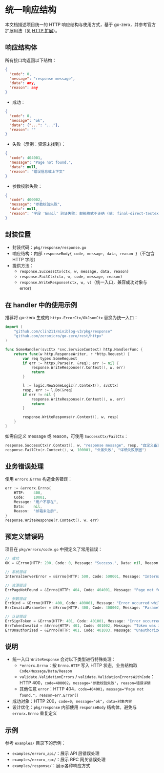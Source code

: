 # 统一响应结构

本文档描述项目统一的 HTTP 响应结构与使用方式，基于 go-zero，并参考官方扩展用法（见 [HTTP 扩展](https://go-zero.dev/docs/tutorials/http/server/response/ext)）。

## 响应结构体

所有接口均返回以下结构：

```json
{
  "code": 0,
  "message": "response message",
  "data": any,
  "reason": any
}
```

- 成功：

```json
{
  "code": 0,
  "message": "ok",
  "data": {"...": "..."},
  "reason": ""
}
```

- 失败（示例：资源未找到）：

```json
{
  "code": 404001,
  "message": "Page not found.",
  "data": null,
  "reason": "错误信息或上下文"
}
```

- 参数校验失败：

```json
{
  "code": 400002,
  "message": "参数校验失败",
  "data": null,
  "reason": "字段 'Email' 验证失败: 邮箱格式不正确 (值: final-direct-testexample.com)"
}
```

## 封装位置

- 封装代码：`pkg/response/response.go`
- 响应结构：内部 `responseBody{ code, message, data, reason }`（不包含 HTTP 字段）
- 提供方法：
  - `response.SuccessCtx(ctx, w, message, data, reason)`
  - `response.FailCtx(ctx, w, code, message, reason)`
  - `response.WriteResponse(ctx, w, v)`（统一入口，兼容成功对象与 error）

## 在 handler 中的使用示例

推荐将 go-zero 生成的 `httpx.ErrorCtx/OkJsonCtx` 替换为统一入口：

```go
import (
    "github.com/clin211/miniblog-v3/pkg/response"
    "github.com/zeromicro/go-zero/rest/httpx"
)

func SomeHandler(svcCtx *svc.ServiceContext) http.HandlerFunc {
    return func(w http.ResponseWriter, r *http.Request) {
        var req types.SomeRequest
        if err := httpx.Parse(r, &req); err != nil {
            response.WriteResponse(r.Context(), w, err)
            return
        }

        l := logic.NewSomeLogic(r.Context(), svcCtx)
        resp, err := l.Do(&req)
        if err != nil {
            response.WriteResponse(r.Context(), w, err)
            return
        }

        response.WriteResponse(r.Context(), w, resp)
    }
}
```

如需自定义 message 或 reason，可使用 `SuccessCtx/FailCtx`：

```go
response.SuccessCtx(r.Context(), w, "response message", resp, "自定义备注")
response.FailCtx(r.Context(), w, 100001, "业务失败", "详细失败原因")
```

## 业务错误处理

使用 `errorx.Errno` 构造业务错误：

```go
err := &errorx.Errno{
    HTTP:    400,
    Code:    10001,
    Message: "用户不存在",
    Data:    nil,
    Reason:  "邮箱未注册",
}
response.WriteResponse(r.Context(), w, err)
```

## 预定义错误码

项目在 `pkg/errorx/code.go` 中预定义了常用错误：

```go
// 成功
OK = &Errno{HTTP: 200, Code: 0, Message: "Success.", Data: nil, Reason: ""}

// 系统错误
InternalServerError = &Errno{HTTP: 500, Code: 500001, Message: "Internal server error.", Data: nil, Reason: ""}

// 资源错误
ErrPageNotFound = &Errno{HTTP: 404, Code: 404001, Message: "Page not found.", Data: nil, Reason: ""}

// 参数错误
ErrBind = &Errno{HTTP: 400, Code: 400001, Message: "Error occurred while binding the request body to the struct.", Data: nil, Reason: ""}
ErrInvalidParameter = &Errno{HTTP: 400, Code: 400002, Message: "Parameter verification failed.", Data: nil, Reason: ""}

// 认证错误
ErrSignToken = &Errno{HTTP: 401, Code: 401001, Message: "Error occurred while signing the JSON web token.", Data: nil, Reason: ""}
ErrTokenInvalid = &Errno{HTTP: 401, Code: 401002, Message: "Token was invalid.", Data: nil, Reason: ""}
ErrUnauthorized = &Errno{HTTP: 401, Code: 401003, Message: "Unauthorized.", Data: nil, Reason: ""}
```

## 说明

- 统一入口 `WriteResponse` 会对以下类型进行特殊处理：
  - `*errorx.Errno`：按 `Errno.HTTP` 写入 HTTP 状态，业务结构取 `Code/Message/Data/Reason`
  - `validate.ValidationErrors` / `validate.ValidationErrorsWithCode`：HTTP 400，`code=400002`，`message="参数校验失败"`，`reason=错误详情`
  - 其他任意 `error`：HTTP 404，`code=404001`，`message="Page not found."`，`reason=err.Error()`
- 成功对象：HTTP 200，`code=0`，`message="ok"`，`data=对象内容`
- 设计优化：`pkg/response` 内部使用 `responseBody` 结构体，避免与 `errorx.Errno` 重复定义

## 示例

参考 `examples/` 目录下的示例：

- `examples/errorx_api/`：展示 API 层错误处理
- `examples/errorx_rpc/`：展示 RPC 网关错误处理
- `examples/response/`：展示各种响应方式
